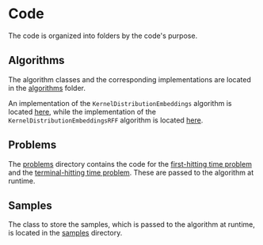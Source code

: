 # Code

The code is organized into folders by the code's purpose.

## Algorithms

The algorithm classes and the corresponding implementations are located in the [algorithms](algorithms/) folder.

An implementation of the `KernelDistributionEmbeddings` algorithm is located
[here](algorithms/@KernelDistributionEmbeddings/ComputeSafetyProbabilities.m),
while the implementation of the `KernelDistributionEmbeddingsRFF` algorithm is
located
[here](algorithms/@KernelDistributionEmbeddingsRFF/ComputeSafetyProbabilities.m).

## Problems

The [problems](problems/) directory contains the code for the [first-hitting time
problem](problems/@FirstHittingTimeProblem/FirstHittingTimeProblem.m) and the
[terminal-hitting time
problem](problems/@TerminalHittingTimeProblem/TerminalHittingTimeProblem.m).
These are passed to the algorithm at runtime.

## Samples

The class to store the samples, which is passed to the algorithm at runtime, is
located in the [samples](samples/) directory.
